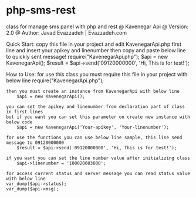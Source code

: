 php-sms-rest
============

class for manage sms panel with php and rest
@ Kavenegar Api
@ Version: 2.0
@ Author: Javad Evazzadeh | Evazzadeh.com

Quick Start:
	copy this file in your project and edit KavenegarApi.php first line and insert your apikey and linenumber
	then copy and paste below line to quickly sent message!
		require("KavenegarApi.php");
		$api 	= new KavenegarApi();
		$result = $api->send('09120000000', 'Hi, This is for test!');


How to Use:
	for use this class you must require this file in your project with below line
		require("KavenegarApi.php");

	then you must create an instance from KavenegarApi with below line
		$api = new KavenegarApi();

	you can set the apikey and linenumber from declaration part of class in first lines
	but if you want you can set this parameter on create new instance with below code
		$api = new KavenegarApi('Your-apikey', 'Your-linenumber');

	for use the functions you can use below line sample, this line send message to 09120000000
		$result = $api->send('09120000000', 'Hi, This is for test!');
	
	if you want you can set the line number value after initializing class
		$api->linenumber = '100020003000';

	for access current status and server message you can read status value with below line
	var_dump($api->status);
	var_dump($api->msg);
